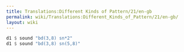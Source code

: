 ```yaml
---
title: Translations:Different Kinds of Pattern/21/en-gb
permalink: wiki/Translations:Different_Kinds_of_Pattern/21/en-gb/
layout: wiki
---
```


``` Haskell
d1 $ sound "bd(3,8) sn*2"
d1 $ sound "bd(3,8) sn(5,8)"
```
